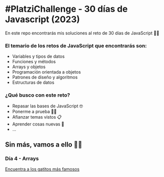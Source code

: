 # #PlatziChallenge - 30 días de Javascript (2023)

En este repo encontrarás mis soluciones al reto de 30 días de JavaScript 🕵🏻

### El temario de los retos de JavaScript que encontrarás son:
- Variables y tipos de datos
- Funciones y métodos
- Arrays y objetos
- Programación orientada a objetos
- Patrones de diseño y algoritmos
- Estructuras de datos


### ¿Qué busco con este reto? 
- Repasar las bases de JavaScript 🤓
- Ponerme a prueba 🏋🏻
- Afianzar temas vistos 📋
- Aprender cosas nuevas 🌋
- ...

## Sin más, vamos a ello 💪🏻

### Día 4 - Arrays
[Encuentra a los gatitos más famosos]()






